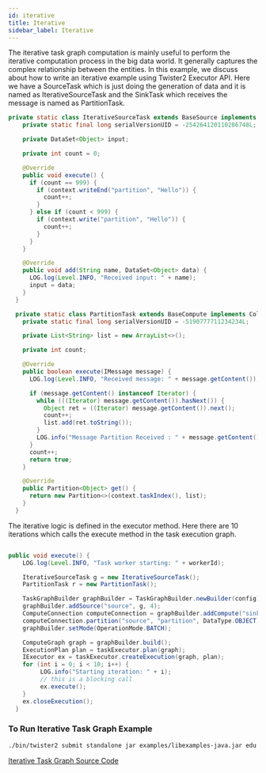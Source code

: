 ```yaml
---
id: iterative
title: Iterative
sidebar_label: Iterative
---
```


The iterative task graph computation is mainly useful to perform the iterative computation process 
in the big data world. It generally captures the complex relationship between the entities. In this 
example, we discuss about how to write an iterative example using Twister2 Executor API. Here we 
have a SourceTask which is just doing the generation of data and it is named as IterativeSourceTask 
and the SinkTask which receives the message is named as PartitionTask. 


```java
private static class IterativeSourceTask extends BaseSource implements Receptor {
    private static final long serialVersionUID = -254264120110286748L;

    private DataSet<Object> input;

    private int count = 0;

    @Override
    public void execute() {
      if (count == 999) {
        if (context.writeEnd("partition", "Hello")) {
          count++;
        }
      } else if (count < 999) {
        if (context.write("partition", "Hello")) {
          count++;
        }
      }
    }

    @Override
    public void add(String name, DataSet<Object> data) {
      LOG.log(Level.INFO, "Received input: " + name);
      input = data;
    }
  }

  private static class PartitionTask extends BaseCompute implements Collector {
    private static final long serialVersionUID = -5190777711234234L;

    private List<String> list = new ArrayList<>();

    private int count;

    @Override
    public boolean execute(IMessage message) {
      LOG.log(Level.INFO, "Received message: " + message.getContent());

      if (message.getContent() instanceof Iterator) {
        while (((Iterator) message.getContent()).hasNext()) {
          Object ret = ((Iterator) message.getContent()).next();
          count++;
          list.add(ret.toString());
        }
        LOG.info("Message Partition Received : " + message.getContent() + ", Count : " + count);
      }
      count++;
      return true;
    }

    @Override
    public Partition<Object> get() {
      return new Partition<>(context.taskIndex(), list);
    }
  }
```

The iterative logic is defined in the executor method. Here there are 10 iterations
which calls the execute method in the task execution graph. 

```java

public void execute() {
    LOG.log(Level.INFO, "Task worker starting: " + workerId);

    IterativeSourceTask g = new IterativeSourceTask();
    PartitionTask r = new PartitionTask();

    TaskGraphBuilder graphBuilder = TaskGraphBuilder.newBuilder(config);
    graphBuilder.addSource("source", g, 4);
    ComputeConnection computeConnection = graphBuilder.addCompute("sink", r, 4);
    computeConnection.partition("source", "partition", DataType.OBJECT);
    graphBuilder.setMode(OperationMode.BATCH);

    ComputeGraph graph = graphBuilder.build();
    ExecutionPlan plan = taskExecutor.plan(graph);
    IExecutor ex = taskExecutor.createExecution(graph, plan);
    for (int i = 0; i < 10; i++) {
         LOG.info("Starting iteration: " + i);
         // this is a blocking call
         ex.execute();
    }
    ex.closeExecution();
  }
```

### To Run Iterative Task Graph Example

```bash
./bin/twister2 submit standalone jar examples/libexamples-java.jar edu.iu.dsc.tws.examples.task.batch.IterativeJob
```

[Iterative Task Graph Source Code](https://github.com/DSC-SPIDAL/twister2/blob/master/twister2/examples/src/java/edu/iu/dsc/tws/examples/task/batch/IterativeJob.java)